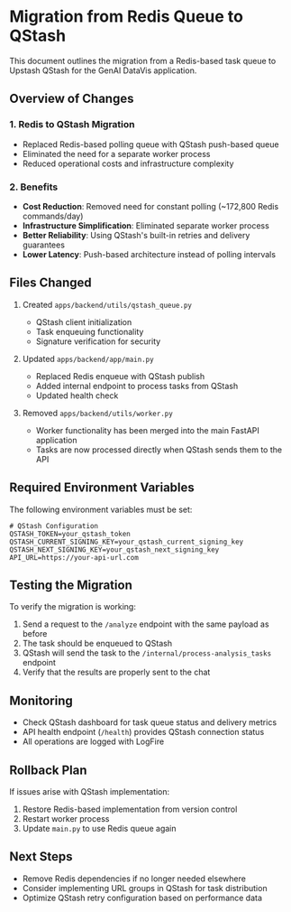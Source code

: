 # Migration from Redis Queue to QStash

This document outlines the migration from a Redis-based task queue to Upstash QStash for the GenAI DataVis application.

## Overview of Changes

### 1. Redis to QStash Migration
- Replaced Redis-based polling queue with QStash push-based queue
- Eliminated the need for a separate worker process
- Reduced operational costs and infrastructure complexity

### 2. Benefits
- **Cost Reduction**: Removed need for constant polling (~172,800 Redis commands/day)
- **Infrastructure Simplification**: Eliminated separate worker process
- **Better Reliability**: Using QStash's built-in retries and delivery guarantees
- **Lower Latency**: Push-based architecture instead of polling intervals

## Files Changed

1. Created `apps/backend/utils/qstash_queue.py`
   - QStash client initialization
   - Task enqueuing functionality
   - Signature verification for security

2. Updated `apps/backend/app/main.py`
   - Replaced Redis enqueue with QStash publish
   - Added internal endpoint to process tasks from QStash
   - Updated health check

3. Removed `apps/backend/utils/worker.py`
   - Worker functionality has been merged into the main FastAPI application
   - Tasks are now processed directly when QStash sends them to the API

## Required Environment Variables

The following environment variables must be set:

```
# QStash Configuration
QSTASH_TOKEN=your_qstash_token
QSTASH_CURRENT_SIGNING_KEY=your_qstash_current_signing_key
QSTASH_NEXT_SIGNING_KEY=your_qstash_next_signing_key
API_URL=https://your-api-url.com
```

## Testing the Migration

To verify the migration is working:

1. Send a request to the `/analyze` endpoint with the same payload as before
2. The task should be enqueued to QStash
3. QStash will send the task to the `/internal/process-analysis_tasks` endpoint
4. Verify that the results are properly sent to the chat

## Monitoring

- Check QStash dashboard for task queue status and delivery metrics
- API health endpoint (`/health`) provides QStash connection status
- All operations are logged with LogFire

## Rollback Plan

If issues arise with QStash implementation:

1. Restore Redis-based implementation from version control
2. Restart worker process
3. Update `main.py` to use Redis queue again

## Next Steps

- Remove Redis dependencies if no longer needed elsewhere
- Consider implementing URL groups in QStash for task distribution
- Optimize QStash retry configuration based on performance data 